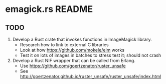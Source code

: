 # emagick.rs README

## TODO

1. Develop a Rust crate that invokes functions in ImageMagick library.
    * Research how to link to external C libraries
    * Look at how https://github.com/mokele/eim works
    * Test it on lots of images in batches to stress test it; should not crash
1. Develop a Rust NIF wrapper that can be called from Erlang.
	* Use https://github.com/goertzenator/ruster_unsafe
	* See http://goertzenator.github.io/ruster_unsafe/ruster_unsafe/index.html
